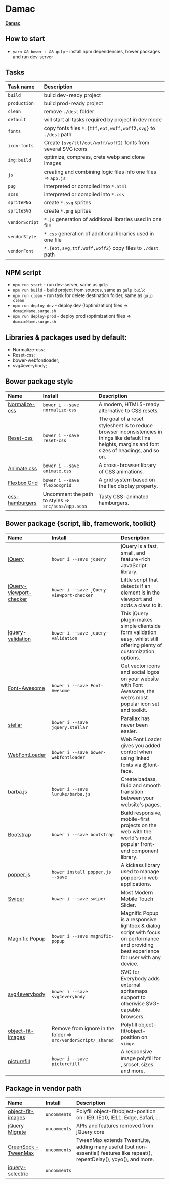 # Damac

#### [Damac](https://damac.surge.sh)

## How to start
* `yarn && bower i && gulp` - install npm dependencies, bower packages
  and run dev-server

## Tasks
Task name | Description                                                      
:---|:---
`build` | build dev-ready project
`production` | build prod-ready project
`clean` | remove `./dest` folder
`default` | will start all tasks required by project in dev mode
`fonts` | copy fonts files `*.{ttf,eot,woff,woff2,svg}` to `./dest` path
`icon-fonts` | Create `{svg/ttf/eot/woff/woff2}` fonts from several SVG icons
`img:build` | optimize, compress, crete webp and clone images
`js` | creating and combining logic files info one files => `app.js`
`pug` | interpreted or compiled into `*.html`
`scss` | interpreted or compiled into `*.css`
`spritePNG` | create `*.svg` sprites
`spriteSVG` | create `*.png` sprites
`vendorScript` | `*.js` generation of additional libraries used in one file
`vendorStyle` | `*.css` generation of additional libraries used in one file
`vendorFont` | `*.{eot,svg,ttf,woff,woff2}` copy files to `./dest` path

## NPM script
* `npm run start` - run dev-server, same as `gulp`
* `npm run build` - build project from sources, same as `gulp build`
* `npm run clean` - run task for delete destination folder, same as `gulp clean`
* `npm run deploy-dev` - deploy dev (!optimization) files => `domainName.surge.sh`
* `npm run deploy-prod` - deploy prod (optimization) files => `domainName.surge.sh`

## Libraries & packages used by default:
- Normalize-css;
- Reset-css;
- bower-webfontloader;
- svg4everybody;


## Bower package style
Name | Install | Description
:---|:---|:---
[Normalize-css](https://necolas.github.io/normalize.css/) | `bower i --save normalize-css` | A modern, HTML5-ready alternative to CSS resets.
[Reset-css](https://meyerweb.com/eric/tools/css/reset/) | `bower i --save reset-css` | The goal of a reset stylesheet is to reduce browser inconsistencies in things like default line heights, margins and font sizes of headings, and so on.
[Animate.css](https://daneden.github.io/animate.css/) | `bower i --save animate.css` | A cross-browser library of CSS animations.
[Flexbox Grid](http://flexboxgrid.com/) | `bower i --save flexboxgrid` | A grid system based on the flex display property.
[css-hamburgers](https://jonsuh.com/hamburgers/) | Uncomment the path to styles => `src/scss/app.scss` | Tasty CSS-animated hamburgers.

## Bower package {script, lib, framework, toolkit}
Name | Install | Description
:---|:---|:---
[jQuery](https://jquery.com/) | `bower i --save jquery` | jQuery is a fast, small, and feature-rich JavaScript library.
[jQuery-viewport-checker](https://github.com/dirkgroenen/jQuery-viewport-checker) | `bower i --save jQuery-viewport-checker` | Little script that detects if an element is in the viewport and adds a class to it.
[jquery-validation](https://jqueryvalidation.org/) | `bower i --save jquery-validation` | This jQuery plugin makes simple clientside form validation easy, whilst still offering plenty of customization options.
[Font-Awesome](https://fontawesome.com/) | `bower i --save Font-Awesome` | Get vector icons and social logos on your website with Font Awesome, the web’s most popular icon set and toolkit.
[stellar](http://markdalgleish.com/projects/stellar.js/) | `bower i --save jquery.stellar` | Parallax has never been easier.
[WebFontLoader](https://github.com/typekit/webfontloader) | `bower i --save bower-webfontloader` | Web Font Loader gives you added control when using linked fonts via @font-face.
[barba.js](http://barbajs.org/) | `bower i --save luruke/barba.js` | Create badass, fluid and smooth transition between your website's pages.
[Bootstrap](http://getbootstrap.com/) | `bower i --save bootstrap` | Build responsive, mobile-first projects on the web with the world's most popular front-end component library.
[popper.js](https://popper.js.org/) | `bower install popper.js --save` | A kickass library used to manage poppers in web applications.
[Swiper](http://idangero.us/swiper/) | `bower i --save swiper` | Most Modern Mobile Touch Slider.
[Magnific Popup](http://dimsemenov.com/plugins/magnific-popup/) | `bower i --save magnific-popup` | Magnific Popup is a responsive lightbox & dialog script with focus on performance and providing best experience for user with any device.
[svg4everybody](https://jonathantneal.github.io/svg4everybody/) | `bower i --save svg4everybody` | SVG for Everybody adds external spritemaps support to otherwise SVG-capable browsers.
[object-fit-images](https://github.com/bfred-it/object-fit-images) | Remove from ignore in the folder => `src/vendorScript/_shared` | Polyfill object-fit/object-position on `<img>`.
[picturefill](http://scottjehl.github.io/picturefill/) | `bower i --save picturefill` | A responsive image polyfill for <picture>, srcset, sizes and more.

## Package in vendor path
Name | Install | Description
:---|:---|:---
[object-fit-images](https://github.com/bfred-it/object-fit-images) | `uncomments` | Polyfill object-fit/object-position on <img>: IE9, IE10, IE11, Edge, Safari, ...
[jQuery Migrate](https://github.com/jquery/jquery-migrate) | `uncomments` | APIs and features removed from jQuery core
[GreenSock - TweenMax](https://greensock.com/docs/TweenMax) | `uncomments` | TweenMax extends TweenLite, adding many useful (but non-essential) features like repeat(), repeatDelay(), yoyo(), and more.
[jquery-selectric](http://selectric.js.org/) | `uncomments` || `bower i --save jquery-selectric` | Fast, simple and light jQuery plugin to customize HTML selects.
